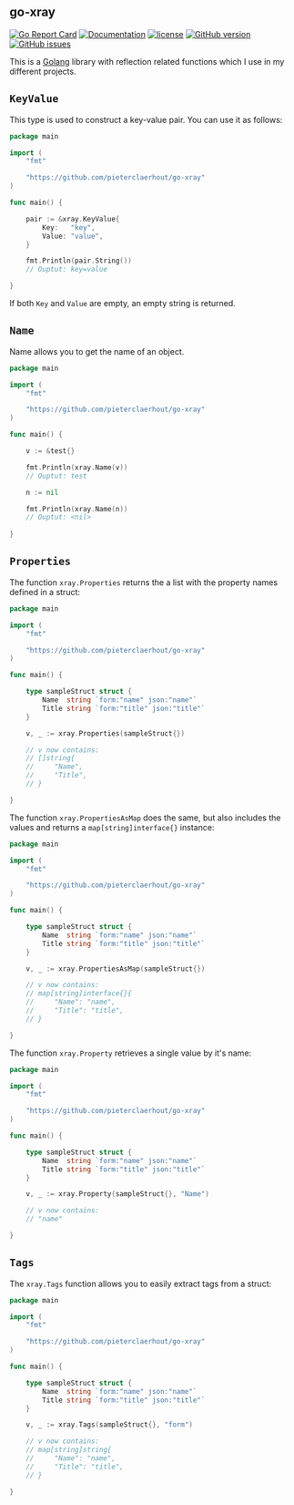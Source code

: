 ## go-xray

[![Go Report Card](https://goreportcard.com/badge/github.com/pieterclaerhout/go-xray)](https://goreportcard.com/report/github.com/pieterclaerhout/go-xray)
[![Documentation](https://godoc.org/github.com/pieterclaerhout/go-xray?status.svg)](http://godoc.org/github.com/pieterclaerhout/go-xray)
[![license](https://img.shields.io/badge/license-Apache%20v2-orange.svg)](https://github.com/pieterclaerhout/go-xray/raw/master/LICENSE)
[![GitHub version](https://badge.fury.io/gh/pieterclaerhout%2Fgo-xray.svg)](https://badge.fury.io/gh/pieterclaerhout%2Fgo-xray)
[![GitHub issues](https://img.shields.io/github/issues/pieterclaerhout/go-xray.svg)](https://github.com/pieterclaerhout/go-xray/issues)

This is a [Golang](https://golang.org) library with reflection related functions which I use in my different projects.

## `KeyValue`

This type is used to construct a key-value pair. You can use it as follows:

```go
package main

import (
    "fmt"

    "https://github.com/pieterclaerhout/go-xray"
)

func main() {

    pair := &xray.KeyValue{
        Key:   "key",
        Value: "value",
    }

    fmt.Println(pair.String())
    // Ouptut: key=value

}
```

If both `Key` and `Value` are empty, an empty string is returned.

## `Name`

Name allows you to get the name of an object.

```go
package main

import (
    "fmt"

    "https://github.com/pieterclaerhout/go-xray"
)

func main() {

    v := &test{}

    fmt.Println(xray.Name(v))
    // Ouptut: test

    n := nil

    fmt.Println(xray.Name(n))
    // Ouptut: <nil>
    
}
```

## `Properties`

The function `xray.Properties` returns the a list with the property names defined in a struct:

```go
package main

import (
    "fmt"

    "https://github.com/pieterclaerhout/go-xray"
)

func main() {

    type sampleStruct struct {
		Name  string `form:"name" json:"name"`
		Title string `form:"title" json:"title"`
	}

    v, _ := xray.Properties(sampleStruct{})

    // v now contains:
    // []string{
    //     "Name",
    //     "Title",
    // }

}
```

The function `xray.PropertiesAsMap` does the same, but also includes the values and returns a `map[string]interface{}` instance:


```go
package main

import (
    "fmt"

    "https://github.com/pieterclaerhout/go-xray"
)

func main() {

    type sampleStruct struct {
		Name  string `form:"name" json:"name"`
		Title string `form:"title" json:"title"`
	}

    v, _ := xray.PropertiesAsMap(sampleStruct{})

    // v now contains:
    // map[string]interface{}{
    //     "Name": "name",
    //     "Title": "title",
    // }

}
```

The function `xray.Property` retrieves a single value by it's name:

```go
package main

import (
    "fmt"

    "https://github.com/pieterclaerhout/go-xray"
)

func main() {

    type sampleStruct struct {
		Name  string `form:"name" json:"name"`
		Title string `form:"title" json:"title"`
	}

    v, _ := xray.Property(sampleStruct{}, "Name")

    // v now contains:
    // "name"

}
```


## `Tags`

The `xray.Tags` function allows you to easily extract tags from a struct:

```go
package main

import (
    "fmt"

    "https://github.com/pieterclaerhout/go-xray"
)

func main() {

    type sampleStruct struct {
		Name  string `form:"name" json:"name"`
		Title string `form:"title" json:"title"`
	}

    v, _ := xray.Tags(sampleStruct{}, "form")

    // v now contains:
    // map[string]string{
    //     "Name": "name",
    //     "Title": "title",
    // }

}
```
